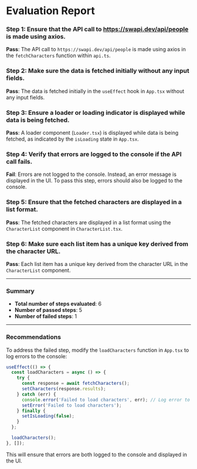 # Evaluation Report

### Step 1: Ensure that the API call to https://swapi.dev/api/people is made using axios.
**Pass**: The API call to `https://swapi.dev/api/people` is made using axios in the `fetchCharacters` function within `api.ts`.

### Step 2: Make sure the data is fetched initially without any input fields.
**Pass**: The data is fetched initially in the `useEffect` hook in `App.tsx` without any input fields.

### Step 3: Ensure a loader or loading indicator is displayed while data is being fetched.
**Pass**: A loader component (`Loader.tsx`) is displayed while data is being fetched, as indicated by the `isLoading` state in `App.tsx`.

### Step 4: Verify that errors are logged to the console if the API call fails.
**Fail**: Errors are not logged to the console. Instead, an error message is displayed in the UI. To pass this step, errors should also be logged to the console.

### Step 5: Ensure that the fetched characters are displayed in a list format.
**Pass**: The fetched characters are displayed in a list format using the `CharacterList` component in `CharacterList.tsx`.

### Step 6: Make sure each list item has a unique key derived from the character URL.
**Pass**: Each list item has a unique key derived from the character URL in the `CharacterList` component.

---

### Summary
- **Total number of steps evaluated**: 6
- **Number of passed steps**: 5
- **Number of failed steps**: 1

---

### Recommendations
To address the failed step, modify the `loadCharacters` function in `App.tsx` to log errors to the console:

```typescript
useEffect(() => {
  const loadCharacters = async () => {
    try {
      const response = await fetchCharacters();
      setCharacters(response.results);
    } catch (err) {
      console.error('Failed to load characters', err); // Log error to console
      setError('Failed to load characters');
    } finally {
      setIsLoading(false);
    }
  };

  loadCharacters();
}, []);
```

This will ensure that errors are both logged to the console and displayed in the UI.